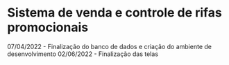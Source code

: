 # Sistema de venda e controle de rifas promocionais

07/04/2022 - Finalização do banco de dados e criação do ambiente de desenvolvimento
02/06/2022 - Finalização das telas